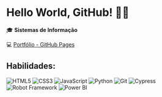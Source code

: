 # Hello World, GitHub! 👩‍💻

🎓 **Sistemas de Informação**

💻 [Portfólio - GitHub Pages](https://JaqueMR.github.io/) 



## Habilidades:
![HTML5](https://img.shields.io/badge/-HTML5-E34F26?logo=html5&logoColor=white)
![CSS3](https://img.shields.io/badge/-CSS3-1572B6?logo=css3&logoColor=white)
![JavaScript](https://img.shields.io/badge/-JavaScript-F7DF1E?logo=javascript&logoColor=black)
![Python](https://img.shields.io/badge/-Python-3776AB?logo=python&logoColor=white)
![Git](https://img.shields.io/badge/-Git-F05032?logo=git&logoColor=white)
![Cypress](https://img.shields.io/badge/tested_with-Cypress-04C38E?logo=cypress&logoColor=white)
![Robot Framework](https://img.shields.io/badge/tested_with-Robot%20Framework-green?logo=robot-framework)
![Power BI](https://img.shields.io/badge/Power%20BI-FAA61A?logo=power-bi&logoColor=white)






